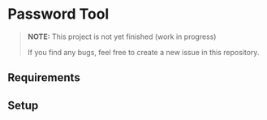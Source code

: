 # Password Tool

> **NOTE:** This project is not yet finished (work in progress)
>
> If you find any bugs, feel free to create a new issue in this repository.

## Requirements


## Setup
